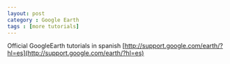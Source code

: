 ```yaml
---
layout: post
category : Google Earth
tags : [more tutorials]
---
```


Official GoogleEarth tutorials in spanish [http://support.google.com/earth/?hl=es](http://support.google.com/earth/?hl=es)
